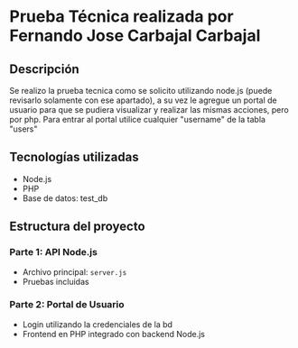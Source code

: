 # Prueba Técnica realizada por Fernando Jose Carbajal Carbajal

## Descripción
Se realizo la prueba tecnica como se solicito utilizando node.js (puede revisarlo solamente con ese apartado), a su vez le agregue un portal de usuario para que se pudiera visualizar y realizar las mismas acciones, pero por php.
Para entrar al portal utilice cualquier "username" de la tabla "users"

## Tecnologías utilizadas
- Node.js
- PHP  
- Base de datos: test_db

## Estructura del proyecto
### Parte 1: API Node.js
- Archivo principal: `server.js`
- Pruebas incluidas

### Parte 2: Portal de Usuario
- Login utilizando la credenciales de la bd
- Frontend en PHP integrado con backend Node.js
